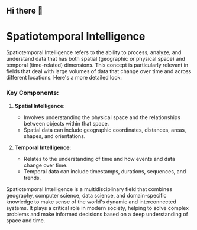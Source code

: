 ## Hi there 👋

# Spatiotemporal Intelligence

Spatiotemporal Intelligence refers to the ability to process, analyze, and understand data that has both spatial (geographic or physical space) and temporal (time-related) dimensions. This concept is particularly relevant in fields that deal with large volumes of data that change over time and across different locations. Here's a more detailed look:

### Key Components:

1. **Spatial Intelligence**:
   - Involves understanding the physical space and the relationships between objects within that space.
   - Spatial data can include geographic coordinates, distances, areas, shapes, and orientations.

2. **Temporal Intelligence**:
   - Relates to the understanding of time and how events and data change over time.
   - Temporal data can include timestamps, durations, sequences, and trends.

Spatiotemporal Intelligence is a multidisciplinary field that combines geography, computer science, data science, and domain-specific knowledge to make sense of the world's dynamic and interconnected systems. It plays a critical role in modern society, helping to solve complex problems and make informed decisions based on a deep understanding of space and time.
